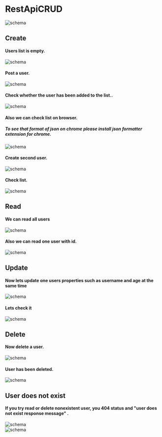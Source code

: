 # RestApiCRUD
![schema](https://github.com/AtakanSevincli/RestApiCRUD/blob/master/README/schema.png)

## Create
#### Users list is empty.
![schema](https://github.com/AtakanSevincli/RestApiCRUD/blob/master/README/1.png) <br/>
#### Post a user.
![schema](https://github.com/AtakanSevincli/RestApiCRUD/blob/master/README/2.png) <br/>
#### Check whether the user has been added to the list..
![schema](https://github.com/AtakanSevincli/RestApiCRUD/blob/master/README/3.png) <br/>
#### Also we can check list on browser.
##### To see that format of json on chrome please install json formatter extension for chrome.
![schema](https://github.com/AtakanSevincli/RestApiCRUD/blob/master/README/4.png) <br/>
#### Create second user.
![schema](https://github.com/AtakanSevincli/RestApiCRUD/blob/master/README/5.png) <br/>
#### Check list.
![schema](https://github.com/AtakanSevincli/RestApiCRUD/blob/master/README/6.png) <br/>



## Read
#### We can read all users 
![schema](https://github.com/AtakanSevincli/RestApiCRUD/blob/master/README/7.png) <br/>
#### Also we can read one user with id. 
![schema](https://github.com/AtakanSevincli/RestApiCRUD/blob/master/README/8.png) <br/>

## Update
#### Now lets update one users properties such as username and age at the same time
![schema](https://github.com/AtakanSevincli/RestApiCRUD/blob/master/README/9.png)
#### Lets check it
![schema](https://github.com/AtakanSevincli/RestApiCRUD/blob/master/README/10.png)


## Delete
#### Now delete a user.
![schema](https://github.com/AtakanSevincli/RestApiCRUD/blob/master/README/13.png)
#### User has been deleted.
![schema](https://github.com/AtakanSevincli/RestApiCRUD/blob/master/README/14.png)

## User does not exist
#### If you try read or delete nonexistent user, you 404 status and "user does not exist response message" .
![schema](https://github.com/AtakanSevincli/RestApiCRUD/blob/master/README/11.png)
<br/>
![schema](https://github.com/AtakanSevincli/RestApiCRUD/blob/master/README/12.png)




